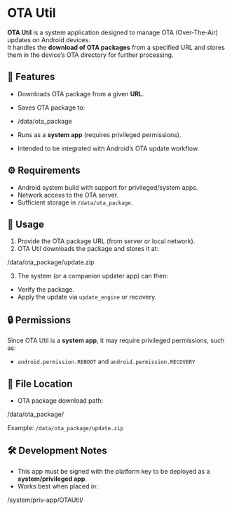 # OTA Util

**OTA Util** is a system application designed to manage OTA (Over-The-Air) updates on Android devices.  
It handles the **download of OTA packages** from a specified URL and stores them in the device’s OTA directory for further processing.



## 📌 Features
- Downloads OTA package from a given **URL**.
- Saves OTA package to:
- /data/ota_package  


- Runs as a **system app** (requires privileged permissions).
- Intended to be integrated with Android’s OTA update workflow.

## ⚙️ Requirements
- Android system build with support for privileged/system apps.
- Network access to the OTA server.
- Sufficient storage in `/data/ota_package`.


## 🚀 Usage
1. Provide the OTA package URL (from server or local network).
2. OTA Util downloads the package and stores it at:

/data/ota_package/update.zip


3. The system (or a companion updater app) can then:
- Verify the package.
- Apply the update via `update_engine` or recovery.

## 🔒 Permissions
Since OTA Util is a **system app**, it may require privileged permissions, such as:
- `android.permission.REBOOT` and `android.permission.RECOVERY`
  

## 📂 File Location
- OTA package download path:

/data/ota_package/


Example: `/data/ota_package/update.zip`


## 🛠️ Development Notes
- This app must be signed with the platform key to be deployed as a **system/privileged app**.
- Works best when placed in:

/system/priv-app/OTAUtil/
